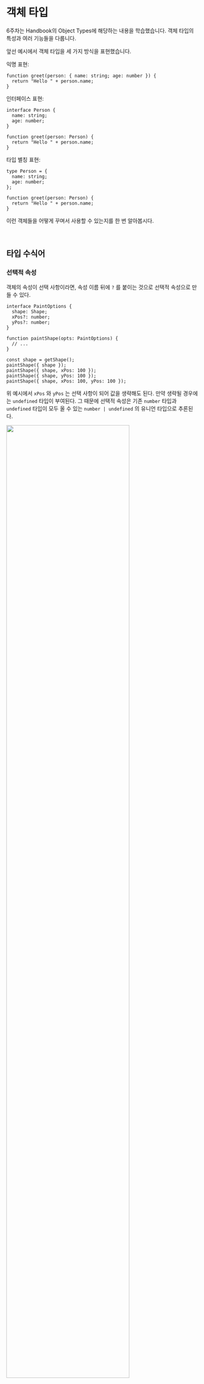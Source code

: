 # 객체 타입

6주차는 Handbook의 Object Types에 해당하는 내용을 학습했습니다. 객체 타입의 특성과 여러 기능들을 다룹니다.

앞선 예시에서 객체 타입을 세 가지 방식을 표현했습니다.

익명 표현:

```tsx
function greet(person: { name: string; age: number }) {
  return "Hello " + person.name;
}
```

인터페이스 표현:

```tsx
interface Person {
  name: string;
  age: number;
}
 
function greet(person: Person) {
  return "Hello " + person.name;
}
```

타입 별칭 표현:

```tsx
type Person = {
  name: string;
  age: number;
};
 
function greet(person: Person) {
  return "Hello " + person.name;
}
```

이런 객체들을 어떻게 꾸며서 사용할 수 있는지를 한 번 알아봅시다.

<br>

## 타입 수식어

### 선택적 속성

객체의 속성이 선택 사항이라면, 속성 이름 뒤에 `?` 를 붙이는 것으로 선택적 속성으로 만들 수 있다.

```tsx
interface PaintOptions {
  shape: Shape;
  xPos?: number;
  yPos?: number;
}

function paintShape(opts: PaintOptions) {
  // ...
}

const shape = getShape();
paintShape({ shape });
paintShape({ shape, xPos: 100 });
paintShape({ shape, yPos: 100 });
paintShape({ shape, xPos: 100, yPos: 100 });
```

위 예시에서 `xPos` 와 `yPos` 는 선택 사항이 되어 값을 생략해도 된다. 만약 생략될 경우에는 `undefined` 타입이 부여된다. 그 때문에 선택적 속성은 기존 `number` 타입과 `undefined` 타입이 모두 올 수 있는 `number | undefined` 의 유니언 타입으로 추론된다.

<img src="./images/선택적속성1.png" width="80%">

자바스크립트에서는 값이 주어지지 않더라도 처리할 수가 있다. `undefined` 를 값으로 생각해서 처리하면 된다.

<img src="./images/선택적속성2.png" width="80%">

또한 선택적 속성에 기본값을 줘서 해당 속성이 생략되면 기본값을 사용해 처리할 수 있다.

<img src="./images/선택적속성3.png" width="80%">

여기서는 `paintShape` 함수의 매개변수에 구조 분해 패턴을 이용하고 `xPos` 와 `yPos` 에 기본값을 제공했다. 해당 속성에 값이 주어지지 않는다면 기본으로 `0`이 주어진다.

구조 분해 패턴을 사용한다면 `속성: 타입` 의 별칭을 지정할 수 없다. 자바스크립트에서는 다르게 해석하기 때문이다.

```tsx
function draw({ shape: Shape, xPos: number = 100 /*...*/ }) {
  render(shape);
Cannot find name 'shape'. Did you mean 'Shape'?
  render(xPos);
Cannot find name 'xPos'.
}
```

해당 구문을 `속성: 타입` 이 아니라 `속성: 로컬변수` 로 해석해서 함수 내부에서 사용할 새로운 로컬 변수로 다시 할당해버리는 것이다. `shape` 는 `Shape` 라는 로컬변수로, `xPos` 는 `number` 라는 로컬변수로 만들어져서 의도대로 작동하지 않게 된다.

<br>

### `readonly` 속성

타입스크립트에서 읽기 전용 속성, `readonly` 를 만들 수 있다. 타입 검사에 사용되며, 해당 속성을 수정하려할 때 오류를 보여준다.

```tsx
interface SomeType {
  readonly prop: string;
}
 
function doSomething(obj: SomeType) {
  // 속성을 읽을 수 있다.
  console.log(`prop has the value '${obj.prop}'.`);
 
  // 하지만 다시 할당하지는 못한다.
  obj.prop = "hello";
Cannot assign to 'prop' because it is a read-only property.
}
```

속성에 `readonly` 수식어를 사용한다고 해서 값이 절대 바뀌지 않는 게 아니다. 단지 속성 자체를 다시 할당할 수 없다는 걸 의미한다.

```tsx
interface Home {
  readonly resident: { name: string; age: number };
}
 
function visitForBirthday(home: Home) {
  // 'home.resident'의 속성들을 읽고 수정할 수 있다.
  console.log(`Happy birthday ${home.resident.name}!`);
  home.resident.age++;
}
 
function evict(home: Home) {
  // 하지만 'Home'의 속성인 'resident' 자체를 할당할 수가 없다.
  home.resident = {
Cannot assign to 'resident' because it is a read-only property.
    name: "Victor the Evictor",
    age: 42,
  };
}
```

타입스크립트는 두 객체가 서로 호환되는지 확인할 때 해당 속성이 `readonly` 속성인지는 고려하지 않는다.

```tsx
interface Person {
  name: string;
  age: number;
}
 
interface ReadonlyPerson {
  readonly name: string;
  readonly age: number;
}
 
let writablePerson: Person = {
  name: "Person McPersonface",
  age: 42,
};
 
let readonlyPerson: ReadonlyPerson = writablePerson;
 
console.log(readonlyPerson.age); // '42' 출력
writablePerson.age++;
console.log(readonlyPerson.age); // '43' 출력
```

`writablePerson` 객체가 `ReadonlyPerson` 객체 타입을 별칭으로 `readonlyPerson` 객체에 할당되었다. `writablePerson` 은 읽기와 수정이 모두 가능하지만, `readonlyPerson` 은 읽기만 가능하게 된다. 또한 `writablePerson` 의 값이 바뀌면 `readonlyPerson` 에서도 값이 바뀌는 걸 확인할 수 있다.

`readonly` 속성을 적절하게 사용한다면, 서로의 역할을 명확하게 나눌 수 있는 것이다.

### 인덱스 시그니처

다음은 인덱스 시그니처를 이용해 객체가 `string`을 담는 배열처럼 작동하는 예시다.

```tsx
interface StringArray {
  [index: number]: string;
}

const myArray: StringArray = getStringArray();
const secondItem = myArray[1];
```

`StringArray` 인터페이스는 `number` 타입으로 인덱싱될 때 해당 문자열을 반환해준다. 이때 인덱스 시그니처의 속성 타입은 `string` 이나 `number` 타입이어야 한다.

인덱스 시그니처는 두 가지 타입의 인덱서를 모두 지원할 수 있지만, 숫자 인덱서가 반환하는 타입이 문자열 인덱서와 같은 타입이거나 하위 타입이어야 한다.

아래의 예시처럼 `extends` 문을 사용한 객체라면, 숫자 인덱서는 상위 객체를 반환할 수 없다.

```tsx
interface Animal {
  name: string;
}
 
interface Dog extends Animal {
  breed: string;
}

interface Okay {
  [x: number]: Dog;
  [x: string]: Animal;
}

interface NotOkay {
  [x: number]: Animal;
'number' index type 'Animal' is not assignable to 'string' index type 'Dog'.
  [x: string]: Dog;
}
```

인텍스가 `string` 타입일 경우에는 해당 인덱스는 마치 그 객체의 속성인 것처럼 접근할 수 있게 된다. 이때 다른 속성의 타입은 인덱스의 반환 타입과 같아야 한다. 타입이 서로 다르다면 오류가 발생한다.

```tsx
interface NumberDictionary {
  [index: string]: number;

  length: number;
  name: string;
Property 'name' of type 'string' is not assignable to 'string' index type 'number'.
}
```

인덱스의 반환 타입이 유니언 타입이라면 다른 속성의 타입으로 지정할 수 있다.

```tsx
interface NumberOrStringDictionary {
  [index: string]: number | string;

  length: number;
  name: string;
}
```

인덱스 시그니처에도 다시 할당하는 것을 막는 `readonly` 수식어를 붙일 수 있다.

```tsx
interface ReadonlyStringArray {
  readonly [index: number]: string;
}
 
let myArray: ReadonlyStringArray = getReadOnlyStringArray();
myArray[2] = "Mallory";
Index signature in type 'ReadonlyStringArray' only permits reading.
```

<br>

## 확장 타입

기존에 만들어둔 객체를 좀 더 자세하게 만들어야 하는 일이 자주 생긴다.

다음의 예시를 보자.

```tsx
interface BasicAddress {
  name?: string;
  street: string;
  city: string;
  country: string;
  postalCode: string;
}
```

경우에 따라서는 기본 주소로도 충분하다. 하지만 아파트 같은 건물은 동과 호수가 많다. 이런 경우 해당 정보를 작성할 수 있도록 추가해야 할 것이다. `unit` 을 추가해보자.

```tsx
interface AddressWithUnit {
  name?: string;
  unit: string;
  street: string;
  city: string;
  country: string;
  postalCode: string;
}
```

하지만 `BasicAddress` 와 `AddressWithUnit` 의 차이점은 고작 `unit` 속성 하나뿐이다. 이럴 경우 코드는 쓸데없이 길어지고 비효율적이다. 이를 해결하는 방법이 `extends` , 확장이다.

```tsx
interface BasicAddress {
  name?: string;
  street: string;
  city: string;
  country: string;
  postalCode: string;
}
 
interface AddressWithUnit extends BasicAddress {
  unit: string;
}
```

코드는 간결해졌고, 새로운 속성도 쉽게 추가할 수 있게 되었다.

이런 확장은 다음처럼 여러 타입에서도 확장할 수 있다.

```tsx
interface Colorful {
  color: string;
}
 
interface Circle {
  radius: number;
}
 
interface ColorfulCircle extends Colorful, Circle {}
 
const cc: ColorfulCircle = {
  color: "red",
  radius: 42,
};
```

<br>

## 교차 타입

타입스크립트는 기존 객체 타입을 결합해주는 교차 타입을 제공한다.

```tsx
interface Colorful {
  color: string;
}
interface Circle {
  radius: number;
}
 
type ColorfulCircle = Colorful & Circle;
```

위의 예시처럼 교차 타입은 `&` 연산자를 사용하여 정의할 수 있다.

## 인터페이스 vs 교차 타입

<table>

<tr align="center">
<td>

**인터페이스**

</td>
<td>

**교차 타입**

</td>
</tr>

<tr>
<td>인터페이스 확장 사용</td>
<td>교차 타입 사용</td>
</tr>

<tr>
<td>

```tsx
interface Colorful {
  color: string;
}
interface Circle {
  radius: number;
}

interface ColorfulCircle extends Colorful, Circle {}

```

</td>
<td>

```tsx
interface Colorful {
  color: string;
}
interface Circle {
  radius: number;
}

type ColorfulCircle = Colorful & Circle;

```

</td>
</tr>

<tr>
<td>충돌이 있을 때 인터페이스 확장 부분에서 오류가 발생한다</td>
<td>충돌이 있을 때 해당 속성을 `never` 타입으로 추론한다</td>
</tr>

<tr>
<td>

```tsx
interface Colorful {
  test: string;
  color: string;
}
interface Circle {
  test: number;
  radius: number;
}

interface ColorfulCircle extends Colorful, Circle {}
Interface 'ColorfulCircle' cannot simultaneously extend types 'Colorful' and 'Circle'.
  Named property 'test' of types 'Colorful' and 'Circle' are not identical.

const cc: ColorfulCircle = {
  test: "a",
  color: "red",
  radius: 42,
};

```

</td>
<td>

```tsx
interface Colorful {
  test: string;
  color: string;
}
interface Circle {
  test: number;
  radius: number;
}

type ColorfulCircle = Colorful & Circle;

const cc: ColorfulCircle = {
  test: "a",
Type 'string' is not assignable to type 'never'.                                     

  color: "red",
  radius: 42,
};

```

</td>
</tr>
</tbody>

</table>

<br>

## 제네릭 객체 타입

여러 타입을 받아야 하는 속성이 필요할 때가 있다. 그때 `any` 타입을 사용했다고 하자.

```tsx
interface Box<Type> {
  contents: Type;
}
```

`Box` 안의 `contents` 속성은 이제 어떤 값이든 받을 수 있다. 하지만 타입스크립트의 가이드는 받을 수 없게 되어 예상치 못한 오류가 발생할 수 있다.

대신해서 `unknown` 타입을 사용할 수 있지만, 사용하기 전에 타입을 좁히는 과정이 필요하다.

```tsx
interface Box {
  contents: unknown;
}
 
let x: Box = {
  contents: "hello world",
};
 
// we could check 'x.contents'
if (typeof x.contents === "string") {
  console.log(x.contents.toLowerCase());
}

// or we could use a type assertion
console.log((x.contents as string).toLowerCase());
```

또 다른 방법으로 각 타입을 다른 객체로 만들 수도 있다.

```tsx
interface NumberBox {
  contents: number;
}
 
interface StringBox {
  contents: string;
}
 
interface BooleanBox {
  contents: boolean;
}
```

하지만 이 방법은 새로운 타입이 필요할 때마다 매번 객체를 생성해야 하고, 오버로드의 경우 불필요하게 길어진다.

```tsx
function setContents(box: StringBox, newContents: string): void;
function setContents(box: NumberBox, newContents: number): void;
function setContents(box: BooleanBox, newContents: boolean): void;
function setContents(box: { contents: any }, newContents: any) {
  box.contents = newContents;
}
```

이때 필요한 것이 제네릭이다. 객체 타입도 함수의 제네릭과 같이 어떤 타입이라도 받을 수 있도록 정의할 수 있다.

```tsx
interface Box<Type> {
  contents: Type;
}
```

`Box` 는 이제 모든 타입을 처리할 수 있는 객체가 되었다. 사용하기 전에 미리 타입을 지정해주기만 하면 된다.

```tsx
let box: Box<string>;
```

위의 `Box<string>` 처럼 제네릭 객체로 만들게 되면, `contents: string` 과 동일하게 작동하는 걸 확인할 수 있다.

<img src="./images/제네릭객체1.png" width="80%">

이때 `Type` 은 모든 타입을 담을 수 있어서 객체 타입도 받을 수 있다.

```tsx
interface Box<Type> {
  contents: Type;
}
 
interface Apple {
  // ....
}
 
type AppleBox = Box<Apple>;
```

함수를 만들 때도 앞선 예시처럼 복잡한 오버로드는 필요 없어진다.

```tsx
function setContents<Type>(box: Box<Type>, newContents: Type) {
  box.contents = newContents;
}
```

타입 별칭으로도 제네릭 객체를 정의할 수 있다.

<table>

<tr align="center">
<td>

**인터페이스**

</td>
<td>

**타입 별칭**

</td>
</tr>

<tr>
<td>

```tsx
interface Box<Type> {
  contents: Type;
}
```

</td>
<td>

```tsx
type Box<Type> = {
  contents: Type;
};
```

</td>
</tr>

</table>

타입 별칭은 인터페이스와 달리 단순한 객체 타입보다 더 자세하게 설명할 수 있어서 다른 종류의 제네릭 도우미 타입으로 사용하기도 한다.

<img src="./images/제네릭객체2.png" width="80%">

### `Array` 타입

제네릭 객체 타입 중에 `Array` 타입이 있다. 이 타입은 이미 여러 번 써왔다. `number[]` , 숫자 배열은 사실 `Array<number>` 를 줄여서 쓴 것이다.

```tsx
function doSomething(value: Array<string>) {
  // ...
}
 
let myArray: string[] = ["hello", "world"];
 
// 둘 다 동작한다.
doSomething(myArray);
doSomething(new Array("hello", "world"));
```

위에서 만들었던 `Box` 객체와 마찬가지로 `Array` 자체는 제네릭 객체 타입이다.

```tsx
interface Array<Type> {
  /**
   * Gets or sets the length of the array.
   */
  length: number;
 
  /**
   * Removes the last element from an array and returns it.
   */
  pop(): Type | undefined;
 
  /**
   * Appends new elements to an array, and returns the new length of the array.
   */
  push(...items: Type[]): number;
 
  // ...
}
```

최신 자바스크립트는 `Map<K, V>` , `Set<T>` , `Promise<T>` 과 같은 제네릭인 데이터 구조를 제공한다. 이는 `Map` , `Set` , `Promise` 모두 객체 타입처럼 작동한다는 의미다.

### `ReadonlyArray` 타입

배열도 `ReadonlyArray` 를 이용해 변경할 수 없도록 만들 수 있다.

```tsx
function doStuff(values: ReadonlyArray<string>) {
  // 'values'의 값을 읽을 수 있다.
  const copy = values.slice();
  console.log(`The first value is ${values[0]}`);
 
  // 하지만 'values'를 바꿀 수는 없다.
  values.push("hello!");
Property 'push' does not exist on type 'readonly string[]'.
}
```

속성의 값을 바꿀 수 없도록 하는 `readonly` 와 같다. 변경되면 안 되는 배열이 예기치 않게 수정되는 것을 방지할 수 있게 된다.

`ReadonlyArray` 는 `Array` 와 다르게 생성자가 따로 없다.

```tsx
new ReadonlyArray("red", "green", "blue");
'ReadonlyArray' only refers to a type, but is being used as a value here.
```

대신 일반 `Array` 를 `ReadonlyArray` 에 할당할 수 있다.

```tsx
const roArray: ReadonlyArray<string> = ["red", "green", "blue"];
```

타입스크립트가 `Array<Type>` 을 `Type[]` 으로 줄여준 것처럼 `ReadonlyArray<Type>` 을 `readonly Type[]` 으로 줄여서 쓸 수 있다.

```tsx
function doStuff(values: readonly string[]) {
  // We can read from 'values'...
  const copy = values.slice();
  console.log(`The first value is ${values[0]}`);
 
  // ...but we can't mutate 'values'.
  values.push("hello!");
Property 'push' does not exist on type 'readonly string[]'.
}
```

주의할 점이 있는데, `readonly` 수식어로 `ReadonlyArray` 를 만들게 되면, 일반 `Array` 에 할당할 수 없다.

```tsx
let x: readonly string[] = [];
let y: string[] = [];
 
x = y;
y = x;
The type 'readonly string[]' is 'readonly' and cannot be assigned to the mutable type 'string[]'.
```

### 튜플 타입

무한한 요소를 가진 배열 타입과 달리 튜플 타입은 요소의 개수와 타입을 제한할 수 있다.

```tsx
type StringNumberPair = [string, number];
```

위의 예시에서 `StringNumberPair` 는 두 개의 속성을 가질 수 있고, 각각 `string` 타입과 `number`  타입이다. 이 표현은 타입스크립트만의 표현으로 런타임에는 의미가 없다. 하지만 타입 시스템에서 `StringNumberPair` 의 인덱스 `0` 번이 문자열, `1` 번이 숫자라는 걸 설명해준다.

<img src="./images/튜플.png" width="80%">

인덱스가 요소의 개수를 초과하면 오류가 발생한다.

```tsx
function doSomething(pair: [string, number]) {
  // ...
 
  const c = pair[2];
Tuple type '[string, number]' of length '2' has no element at index '2'.
}
```

또한 자바스크립트의 배열 구조 분해를 통해 구조 분해 튜플을 사용할 수 있다.

<img src="./images/구조분해튜플.png" width="80%">

튜플 타입은 각 요소의 의미가 명확한 API에서 유용하다. 위의 예시처럼 구조 분해를 이용하면 변수 이름을 지정할 수 있는 유연성을 가지고 있다.

다음의 예시처럼 단순한 튜플 타입은 특정 인덱스를 속성으로 가지는 배열과 같다.

```tsx
interface StringNumberPair {
  // specialized properties
  length: 2;
  0: string;
  1: number;
 
  // Other 'Array<string | number>' members...
  slice(start?: number, end?: number): Array<string | number>;
}
```

튜플은 `?` 를 사용해 선택적 속성을 가질 수도 있다. 튜플의 마지막 요소에만 사용할 수 있다.

<img src="./images/선택적튜플.png" width="80%">

나머지 요소도 표현할 수 있다.

```tsx
type StringNumberBooleans = [string, number, ...boolean[]];
type StringBooleansNumber = [string, ...boolean[], number];
type BooleansStringNumber = [...boolean[], string, number];
```

하나의 튜플에서 나머지 요소는 단 한 번 사용할 수 있다. 위의 예시처럼 나머지 요소의 위치에 따라 각 요소의 타입이 정해진다.

나머지 요소를 사용한 튜플은 `length` 속성이 제거된다.

```tsx
const a: StringNumberBooleans = ["hello", 1];
const b: StringNumberBooleans = ["beautiful", 2, true];
const c: StringNumberBooleans = ["world", 3, true, false, true, false, true];
```

타입스크립트가 함수의 매개 변수의 목록과 튜플을 대응시킬 수 있다. 튜플 타입은 나머지 매개 변수와 인수를 사용할 수 있으므로 다음처럼 사용할 수 있다.

```tsx
function readButtonInput(...args: [string, number, ...boolean[]]) {
  const [name, version, ...input] = args;
  // ...
}
```

위의 예시는 기본적으로 다음과 같다

```tsx
function readButtonInput(name: string, version: number, ...input: boolean[]) {
  // ...
}
```

이 기능은 나머지 매개 변수를 사용해서 가변 개수의 인자를 적용해야 할 때, 적은 개수의 요소가 필요하지만, 중간 변수를 도입하고 싶지 않을 때 유용하다.

### `readonly` 튜플 타입

튜플 타입도 앞서 살펴봤던 `readonly` 수식어를 붙여 읽기 전용을 지정할 수 있다.

```tsx
function doSomething(pair: readonly [string, number]) {
  // ...
}
```

예상하는 것처럼 타입스크립트에서는 `readonly` 튜플 타입은 다시 할당할 수 없다.

```tsx
function doSomething(pair: readonly [string, number]) {
  pair[0] = "hello!";
Cannot assign to '0' because it is a read-only property.
}
```

튜플은 한 번 생성하면 더는 수정하지 않는 경우가 대부분이므로, 가능한 `readonly` 를 수식해주는 것이 좋다. 이는 `const` 에서 `readonly` 튜플 타입으로 추론되는 점에서도 중요하다.

```tsx
let point = [3, 4] as const;
 
function distanceFromOrigin([x, y]: [number, number]) {
  return Math.sqrt(x ** 2 + y ** 2);
}
 
distanceFromOrigin(point);
Argument of type 'readonly [3, 4]' is not assignable to parameter of type '[number, number]'.
  The type 'readonly [3, 4]' is 'readonly' and cannot be assigned to the mutable type '[number, number]'.
```
